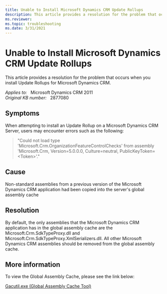 ```yaml
---
title: Unable to Install Microsoft Dynamics CRM Update Rollups
description: This article provides a resolution for the problem that occurs when you install Update Rollups for Microsoft Dynamics CRM.
ms.reviewer: 
ms.topic: troubleshooting
ms.date: 3/31/2021
---
```

# Unable to Install Microsoft Dynamics CRM Update Rollups

This article provides a resolution for the problem that occurs when you install Update Rollups for Microsoft Dynamics CRM.

_Applies to:_ &nbsp; Microsoft Dynamics CRM 2011  
_Original KB number:_ &nbsp; 2877080

## Symptoms

When attempting to install an Update Rollup on a Microsoft Dynamics CRM Server, users may encounter errors such as the following:

> "Could not load type 'Microsoft.Crm.OrganizationFeatureControlChecks' from assembly 'Microsoft.Crm, Version=5.0.0.0, Culture=neutral, PublicKeyToken=\<Token>'."

## Cause

Non-standard assemblies from a previous version of the Microsoft Dynamics CRM application had been copied into the server's global assembly cache

## Resolution

By default, the only assemblies that the Microsoft Dynamics CRM application has in the global assembly cache are the Microsoft.Crm.SdkTypeProxy.dll and Microsoft.Crm.SdkTypeProxy.XmlSerializers.dll. All other Microsoft Dynamics CRM assemblies should be removed from the global assembly cache.

## More information

To view the Global Assembly Cache, please see the link below:

[Gacutil.exe (Global Assembly Cache Tool)](/dotnet/framework/tools/gacutil-exe-gac-tool)
